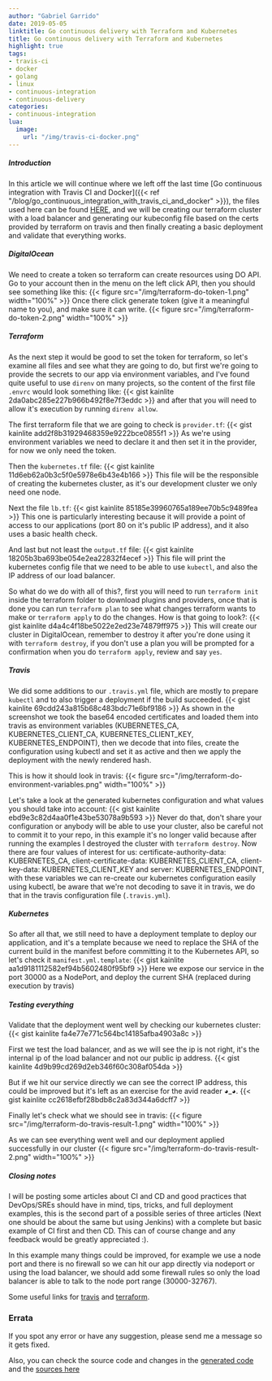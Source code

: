 ```yaml
---
author: "Gabriel Garrido"
date: 2019-05-05
linktitle: Go continuous delivery with Terraform and Kubernetes
title: Go continuous delivery with Terraform and Kubernetes
highlight: true
tags:
- travis-ci
- docker
- golang
- linux
- continuous-integration
- continuous-delivery
categories:
- continuous-integration
lua:
  image:
    url: "/img/travis-ci-docker.png"
---
```


##### **Introduction**
In this article we will continue where we left off the last time [Go continuous integration with Travis CI and Docker]({{< ref "/blog/go_continuous_integration_with_travis_ci_and_docker" >}}), the files used here can be found [HERE](https://github.com/kainlite/whatismyip-go/tree/continuos-delivery), and we will be creating our terraform cluster with a load balancer and generating our kubeconfig file based on the certs provided by terraform on travis and then finally creating a basic deployment and validate that everything works.

##### **DigitalOcean**
We need to create a token so terraform can create resources using DO API. Go to your account then in the menu on the left click API, then you should see something like this:
{{< figure src="/img/terraform-do-token-1.png" width="100%" >}}
Once there click generate token (give it a meaningful name to you), and make sure it can write.
{{< figure src="/img/terraform-do-token-2.png" width="100%" >}}

##### **Terraform**
As the next step it would be good to set the token for terraform, so let's examine all files and see what they are going to do, but first we're going to provide the secrets to our app via environment variables, and I've found quite useful to use `direnv` on many projects, so the content of the first file `.envrc` would look something like:
{{< gist kainlite 2da0abc285e227b966b492f8e7f3eddc >}}
and after that you will need to allow it's execution by running `direnv allow`.

The first terraform file that we are going to check is `provider.tf`:
{{< gist kainlite add2f8b31929468359e9222bce0855f1 >}}
As we're using environment variables we need to declare it and then set it in the provider, for now we only need the token.

Then the `kubernetes.tf` file:
{{< gist kainlite 11d6eb62a0b3c5f0e5978e6b43e4b166 >}}
This file will be the responsible of creating the kubernetes cluster, as it's our development cluster we only need one node.

Next the file `lb.tf`:
{{< gist kainlite 85185e39960765a189ee70b5c9489fea >}}
This one is particularly interesting because it will provide a point of access to our applications (port 80 on it's public IP address), and it also uses a basic health check.

And last but not least the `output.tf` file:
{{< gist kainlite 18205b3ba693be054e2ea22832f4ecef >}}
This file will print the kubernetes config file that we need to be able to use `kubectl`, and also the IP address of our load balancer.

So what do we do with all of this?, first you will need to run `terraform init` inside the terraform folder to download plugins and providers, once that is done you can run `terraform plan` to see what changes terraform wants to make or `terraform apply` to do the changes. How is that going to look?:
{{< gist kainlite d4a4c4f18be5022e2ed23e74879ff975 >}}
This will create our cluster in DigitalOcean, remember to destroy it after you're done using it with `terraform destroy`, if you don't use a plan you will be prompted for a confirmation when you do `terraform apply`, review and say `yes`.

##### **Travis**
We did some additions to our `.travis.yml` file, which are mostly to prepare `kubectl` and to also trigger a deployment if the build succeeded.
{{< gist kainlite 69cdd243a815b68c483bdc71e6bf9186 >}}
As shown in the screenshot we took the base64 encoded certificates and loaded them into travis as environment variables (KUBERNETES_CA, KUBERNETES_CLIENT_CA, KUBERNETES_CLIENT_KEY, KUBERNETES_ENDPOINT), then we decode that into files, create the configuration using kubectl and set it as active and then we apply the deployment with the newly rendered hash.

This is how it should look in travis:
{{< figure src="/img/terraform-do-environment-variables.png" width="100%" >}}

Let's take a look at the generated kubernetes configuration and what values you should take into account:
{{< gist kainlite ebd9e3c82d4aa0f1e43be53078a9b593 >}}
Never do that, don't share your configuration or anybody will be able to use your cluster, also be careful not to commit it to your repo, in this example it's no longer valid because after running the examples I destroyed the cluster with `terraform destroy`. Now there are four values of interest for us: certificate-authority-data: KUBERNETES_CA, client-certificate-data: KUBERNETES_CLIENT_CA, client-key-data: KUBERNETES_CLIENT_KEY and server: KUBERNETES_ENDPOINT, with these variables we can re-create our kubernetes configuration easily using kubectl, be aware that we're not decoding to save it in travis, we do that in the travis configuration file (`.travis.yml`).

##### **Kubernetes**
So after all that, we still need to have a deployment template to deploy our application, and it's a template because we need to replace the SHA of the current build in the manifest before committing it to the Kubernetes API, so let's check it `manifest.yml.template`:
{{< gist kainlite aa1d9181112582ef94b5602480f95bf9 >}}
Here we expose our service in the port 30000 as a NodePort, and deploy the current SHA (replaced during execution by travis)

##### **Testing everything**
Validate that the deployment went well by checking our kubernetes cluster:
{{< gist kainlite fa4e77e771c564bc14185afba4903a8c >}}

First we test the load balancer, and as we will see the ip is not right, it's the internal ip of the load balancer and not our public ip address.
{{< gist kainlite 4d9b99cd269d2eb346f60c308af054da >}}

But if we hit our service directly we can see the correct IP address, this could be improved but it's left as an exercise for the avid reader ◕_◕.
{{< gist kainlite cc2618efbf28bdb8c2a83d344a6dcff7 >}}

Finally let's check what we should see in travis:
{{< figure src="/img/terraform-do-travis-result-1.png" width="100%" >}}

As we can see everything went well and our deployment applied successfully in our cluster
{{< figure src="/img/terraform-do-travis-result-2.png" width="100%" >}}

##### **Closing notes**
I will be posting some articles about CI and CD and good practices that DevOps/SREs should have in mind, tips, tricks, and full deployment examples, this is the second part of a possible series of three articles (Next one should be about the same but using Jenkins) with a complete but basic example of CI first and then CD. This can of course change and any feedback would be greatly appreciated :).

In this example many things could be improved, for example we use a node port and there is no firewall so we can hit our app directly via nodeport or using the load balancer, we should add some firewall rules so only the load balancer is able to talk to the node port range (30000-32767).

Some useful links for [travis](https://docs.travis-ci.com/user/job-lifecycle/) and [terraform](https://www.terraform.io/docs/providers/do/r/kubernetes_cluster.html).

### Errata
If you spot any error or have any suggestion, please send me a message so it gets fixed.

Also, you can check the source code and changes in the [generated code](https://github.com/kainlite/kainlite.github.io) and the [sources here](https://github.com/kainlite/blog)

